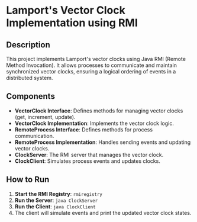 # Lamport's Vector Clock Implementation using RMI

## Description
This project implements Lamport's vector clocks using Java RMI (Remote Method Invocation). It allows processes to communicate and maintain synchronized vector clocks, ensuring a logical ordering of events in a distributed system.

## Components
- **VectorClock Interface**: Defines methods for managing vector clocks (get, increment, update).
- **VectorClock Implementation**: Implements the vector clock logic.
- **RemoteProcess Interface**: Defines methods for process communication.
- **RemoteProcess Implementation**: Handles sending events and updating vector clocks.
- **ClockServer**: The RMI server that manages the vector clock.
- **ClockClient**: Simulates process events and updates clocks.

## How to Run
1. **Start the RMI Registry**: `rmiregistry`
2. **Run the Server**: `java ClockServer`
3. **Run the Client**: `java ClockClient`
4. The client will simulate events and print the updated vector clock states.
